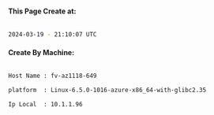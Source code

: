 
   
#### This Page Create at:

```bash

2024-03-19 - 21:10:07 UTC

```

#### Create By Machine:

```bash

Host Name : fv-az1118-649

platform  : Linux-6.5.0-1016-azure-x86_64-with-glibc2.35

Ip Local  : 10.1.1.96

```


